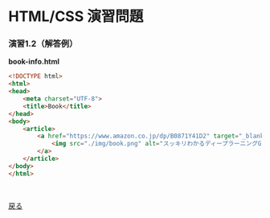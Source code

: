 # HTML/CSS 演習問題

### 演習1.2（解答例）

**book-info.html**

```html
<!DOCTYPE html>
<html>
<head>
    <meta charset="UTF-8">
    <title>Book</title>
</head>
<body>
    <article>
        <a href="https://www.amazon.co.jp/dp/B0871Y41D2" target="_blank">
            <img src="./img/book.png" alt="スッキリわかるディープラーニングG検定">
        </a>
    </article>
</body>
</html>
```

<br>

[戻る](../../..)